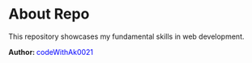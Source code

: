 <h1>About Repo</h1>
<p>This repository showcases my fundamental skills in web development.</p>

<p>
  <b>Author: </b>
  <span style="color: blue;">codeWithAk0021</span>
</p>
